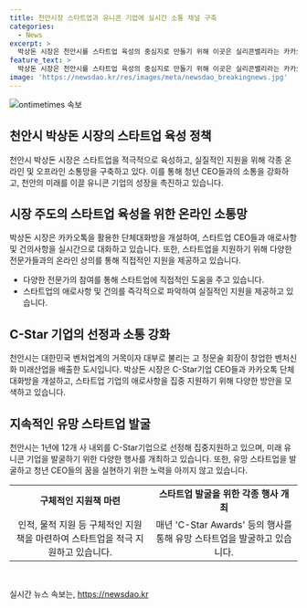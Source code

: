 ```yaml
---
title: 천안시장 스타트업과 유니콘 기업에 실시간 소통 채널 구축
categories:
  - News
excerpt: >
  박상돈 시장은 천안시를 스타트업 육성의 중심지로 만들기 위해 이곳은 실리콘밸리라는 카카오톡 단체대화방을 개설했다. 이를 통해 청년 CEO들과 스타트업 기업, 전문가들 사이의 실시간 소통을 도모하고, C-Star 기업들을 특별히 선정해 집중 지원하고 있다. 또한, 박 상당 시장은 온라인 소통망을 통해 스타트업의 애로를 듣고, 실증 지원을 위해 투자자나 실증기업을 연결하고 있다. 미래 유니콘 기업 발굴을 위해 C-Star Awards 2024를 진행하고, 천안시를 유망 스타트업 발굴을 위해 노력할 것이라고 밝혔다.
feature_text: >
  박상돈 시장은 천안시를 스타트업 육성의 중심지로 만들기 위해 이곳은 실리콘밸리라는 카카오톡 단체대화방을 개설했다. 이를 통해 청년 CEO들과 스타트업 기업, 전문가들 사이의 실시간 소통을 도모하고, C-Star 기업들을 특별히 선정해 집중 지원하고 있다. 또한, 박 상당 시장은 온라인 소통망을 통해 스타트업의 애로를 듣고, 실증 지원을 위해 투자자나 실증기업을 연결하고 있다. 미래 유니콘 기업 발굴을 위해 C-Star Awards 2024를 진행하고, 천안시를 유망 스타트업 발굴을 위해 노력할 것이라고 밝혔다.
image: 'https://newsdao.kr/res/images/meta/newsdao_breakingnews.jpg'
---
```


<p><img src="https://newsdao.kr/res/images/meta/newsdao_breakingnews.jpg" alt="ontimetimes 속보" /></p>

<h2 data-ke-size="size26">천안시 박상돈 시장의 스타트업 육성 정책</h2>

<p data-ke-size="size16">천안시 박상돈 시장은 스타트업을 적극적으로 육성하고, 실질적인 지원을 위해 각종 온라인 및 오프라인 소통망을 구축하고 있다. 이를 통해 청년 CEO들과의 소통을 강화하고, 천안의 미래를 이끌 유니콘 기업의 성장을 촉진하고 있습니다.</p>

<h2 data-ke-size="size24">시장 주도의 스타트업 육성을 위한 온라인 소통망</h2>

<p data-ke-size="size16">박상돈 시장은 카카오톡을 활용한 단체대화방을 개설하여, 스타트업 CEO들과 애로사항 및 건의사항을 실시간으로 대화하고 있습니다. 또한, 스타트업을 지원하기 위해 다양한 전문가들과의 온라인 상의를 통해 직접적인 지원을 제공하고 있습니다.</p>

<ul>
    <li>다양한 전문가의 참여를 통해 스타트업에 직접적인 도움을 주고 있습니다.</li>
    <li>스타트업의 애로사항 및 건의를 즉각적으로 파악하여 실질적인 지원을 제공하고 있습니다.</li>
</ul>

<h2 data-ke-size="size24">C-Star 기업의 선정과 소통 강화</h2>

<p data-ke-size="size16">천안시는 대한민국 벤처업계의 거목이자 대부로 불리는 고 정문술 회장이 창업한 벤처신화 미래산업을 배출한 도시입니다. 박상돈 시장은 C-Star기업 CEO들과 카카오톡 단체 대화방을 개설하고, 스타트업 기업의 애로사항을 집중 지원하기 위해 다양한 방안을 모색하고 있습니다.</p>

<h2 data-ke-size="size24">지속적인 유망 스타트업 발굴</h2>

<p data-ke-size="size16">천안시는 1년에 12개 사 내외를 C-Star기업으로 선정해 집중지원하고 있으며, 미래 유니콘 기업을 발굴하기 위한 다양한 행사를 개최하고 있습니다. 또한, 유망 스타트업을 발굴하고 청년 CEO들의 꿈을 실현하기 위한 노력을 아끼지 않고 있습니다.</p>

<table>
    <tr>
        <td style="text-align: center; height: 17px;"><b>구체적인 지원책 마련</b></td>
        <td style="text-align: center; height: 17px;"><b>스타트업 발굴을 위한 각종 행사 개최</b></td>
    </tr>
    <tr>
        <td style="text-align: center; height: 17px;">인적, 물적 지원 등 구체적인 지원책을 마련하여 스타트업을 적극 지원하고 있습니다.</td>
        <td style="text-align: center; height: 17px;">매년 'C-Star Awards' 등의 행사를 통해 유망 스타트업을 발굴하고 있습니다.</td>
    </tr>
</table>

<p data-ke-size="size16">&nbsp;</p>
실시간 뉴스 속보는, <a href="https://newsdao.kr" rel="dofollow">https://newsdao.kr</a>


